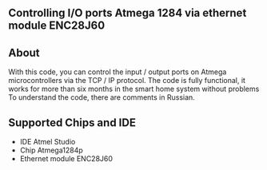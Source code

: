 <h2>Controlling I/O ports Atmega 1284 via ethernet module ENC28J60<h2>
<h2>About</h2>
With this code, you can control the input / output ports on Atmega microcontrollers via the TCP / IP protocol. The code is fully functional, it works for more than six months in the smart home system without problems
<br>To understand the code, there are comments in Russian.
<h2>Supported Chips and IDE</h2>
<ul>
<li>IDE Atmel Studio</li>
<li>Chip Atmega1284p</li>
<li>Ethernet module ENC28J60</li>
</ul>

